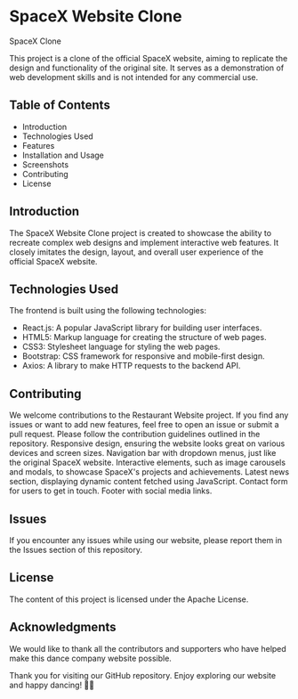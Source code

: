 # SpaceX Website Clone
SpaceX Clone

This project is a clone of the official SpaceX website, aiming to replicate the design and functionality of the original site. It serves as a demonstration of web development skills and is not intended for any commercial use.

## Table of Contents
- Introduction
- Technologies Used
- Features
- Installation and Usage
- Screenshots
- Contributing
- License

## Introduction
The SpaceX Website Clone project is created to showcase the ability to recreate complex web designs and implement interactive web features. It closely imitates the design, layout, and overall user experience of the official SpaceX website.

## Technologies Used

The frontend is built using the following technologies:

- React.js: A popular JavaScript library for building user interfaces.
- HTML5: Markup language for creating the structure of web pages.
- CSS3: Stylesheet language for styling the web pages.
- Bootstrap: CSS framework for responsive and mobile-first design.
- Axios: A library to make HTTP requests to the backend API.

## Contributing

We welcome contributions to the Restaurant Website project. If you find any issues or want to add new features, feel free to open an issue or submit a pull request. Please follow the contribution guidelines outlined in the repository.
Responsive design, ensuring the website looks great on various devices and screen sizes.
Navigation bar with dropdown menus, just like the original SpaceX website.
Interactive elements, such as image carousels and modals, to showcase SpaceX's projects and achievements.
Latest news section, displaying dynamic content fetched using JavaScript.
Contact form for users to get in touch.
Footer with social media links.

## Issues

If you encounter any issues while using our website, please report them in the Issues section of this repository.

## License

The content of this project is licensed under the Apache License.

## Acknowledgments

We would like to thank all the contributors and supporters who have helped make this dance company website possible.

Thank you for visiting our GitHub repository. Enjoy exploring our website and happy dancing! 💃🕺
